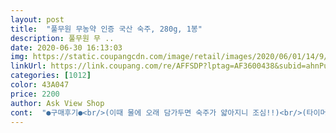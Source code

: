 ```yaml
---
layout: post 
title:  "풀무원 무농약 인증 국산 숙주, 280g, 1봉" 
description: 풀무원 무 ..
date: 2020-06-30 16:13:03 
img: https://static.coupangcdn.com/image/retail/images/2020/06/01/14/9/c027f33f-012f-4a36-bcb1-cf2651092dba.jpg 
linkUrl: https://link.coupang.com/re/AFFSDP?lptag=AF3600438&subid=ahnPublicAsk&pageKey=1708675100&itemId=2907874821&vendorItemId=70800465945&traceid=V0-113-a0a1e9832a5c258c 
categories: [1012] 
color: 43A047 
price: 2200 
author: Ask View Shop 
cont:  "●구매후기●<br/>(이때 물에 오래 담가두면 숙주가 얇아지니 조심!!)<br/>(타이머 켜고 하니 편해요 ㅋ)<br/>간은 국간장 1큰술 , 맛소금 약간 , 참기름, 통깨<br/>국산 숙주라 더 좋았고<br/>국산이며 무농약 숙주 <br/>깨끗하고 껍질도 없어서 다듬을 필요 없네요<br/>남은건 차돌박이 볶을 때<br/>넣고 살살 털어주듯이 무치면 끝!!<br/>넣어서 볶아 먹었어요<br/>다음에 또 살래요<br/>당근 채썬것 조금 , 파 조금 , 마늘 약간<br/>더 잘 먹는 아이들 <br/>마트에서 산건 숙주 껍질이 진짜 50그람은 되는데 이건 숙주대도 연하고 탱글하고 숙주껍질이 진짜 적어요 무농약인것도 좋네요 돈주고 살만 합니다 매번 숙주껍질 골라내는거 엄청 스트레스였는데 깔끔해요 재구매의사 100이다 못 해 1000입니다<br/>맛있게 잘 먹었어요<br/>물없이도 타지않고 잘 익어요<br/>믿고 구매했어요^^<br/>배송 오자마자 나물 만들어 냉장고에 쏙 ㅋ<br/>삶는것 보다 더 아삭하고 맛있거든요!<br/>숙주로 무침해 주면<br/>시간은 총 7분 정도 익혀요<br/>아삭하고 맛있어서 금새 먹어요♡♡♡<br/>아삭하니 식감도 괜찮아요<br/>얼음물에 헹구면 더 좋아요<br/>와 ㅋㅋ 꿀맛이네요<br/>이정도 시간이 가장 아삭하고 잘 익더라구요^^<br/>익힌 숙주는 바로 찬물로 한두번 헹구어 준뒤<br/>잠결에 주문을 했더니 2개가 배송 ㅋㅋㅋ<br/>저는 숙주나물을 물없이 후라이팬에 익혀요<br/>주로 수입산이 많은데 국산이라고 하니<br/>차갑게 식은 숙주를 양념 해주면 돼요<br/>첨엔 강불로 20초정도 그뒤엔 약불로 6분40초<br/>콩나물 무침보다<br/>하나는 샤브샤브해먹고 하나는 나물해야겠네요^^;;<br/>한번은 무침으로 해 먹고<br/>" 
---
```


